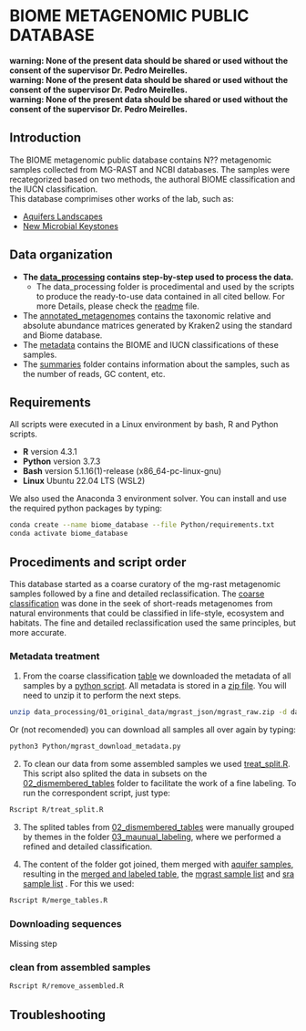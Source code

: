 # BIOME METAGENOMIC PUBLIC DATABASE

**warning: None of the present data should be shared or used without the consent of the supervisor Dr. Pedro Meirelles.**  
**warning: None of the present data should be shared or used without the consent of the supervisor Dr. Pedro Meirelles.**  
**warning: None of the present data should be shared or used without the consent of the supervisor Dr. Pedro Meirelles.**  
## Introduction  
  
The BIOME metagenomic public database contains N?? metagenomic samples collected from MG-RAST and NCBI databases. The samples were recategorized based on two methods, the authoral BIOME classification and the IUCN classification.  
This database comprimises other works of the lab, such as:
- [Aquifers Landscapes](https://github.com/MeirellesLab/aquifer_metagenomes)
- [New Microbial Keystones](https://github.com/MeirellesLab/keystones_paper)

## Data organization
- **The [data_processing](data_processing/) contains step-by-step used to process the data.**  
    - The data_processing folder is procedimental and used by the scripts to produce the ready-to-use data contained in all cited bellow.
    For more Details, please check the [readme](data_processing/README.md) file.  
- The [annotated_metagenomes](annotated_metagenomes/) contains the taxonomic relative and absolute abundance matrices generated by Kraken2 using the standard and Biome database.   
- The [metadata](metadata/) contains the BIOME and IUCN classifications of these samples.   
- The [summaries](summaries/) folder contains information about the samples, such as the number of reads, GC content, etc.

## Requirements
All scripts were executed in a Linux environment by bash, R and Python scripts.
- **R** version 4.3.1
- **Python** version 3.7.3
- **Bash** version 5.1.16(1)-release (x86_64-pc-linux-gnu)
- **Linux** Ubuntu 22.04 LTS (WSL2)

We also used the Anaconda 3 environment solver. You can install and use the required python packages by typing:

```bash
conda create --name biome_database --file Python/requirements.txt
conda activate biome_database
```

## Procediments and script order
This database started as a coarse curatory of the mg-rast metagenomic samples followed by a fine and detailed reclassification. The [coarse classification](data_processing/01_original_data/coarse_classification.csv) was done in the seek of short-reads metagenomes from natural environments that could be classified in life-style, ecosystem and habitats. The fine and detailed reclassification used the same principles, but more accurate.


### Metadata treatment

1. From the coarse classification [table](data_processing/01_original_data/coarse_classification.csv) we downloaded the metadata of all samples by a [python script](Python/mgrast_download_metadata.py). All metadata is stored in a [zip file](data_processing/01_original_data/mgrast_json/mgrast_raw.zip). You will need to unzip it to perform the next steps.

```bash
unzip data_processing/01_original_data/mgrast_json/mgrast_raw.zip -d data_processing/01_original_data/mgrast_json/
```

Or (not recomended) you can download all samples all over again by typing:

```bash
python3 Python/mgrast_download_metadata.py
```

2. To clean our data from some assembled samples we used [treat_split.R](R/treat_split.R). This script also splited the data in subsets on the [02_dismembered_tables](data_processing/02_dismembered_tables/) folder to facilitate the work of a fine labeling. To run the correspondent script, just type:

```bash
Rscript R/treat_split.R
```

3. The splited tables from [02_dismembered_tables](data_processing/02_dismembered_tables/) were manually grouped by themes in the folder [03_maunual_labeling](data_processing/03_manual_labeling/), where we performed a refined and detailed classification. 

4. The content of the folder got joined, them merged with [aquifer samples](data_processing/01_original_data/aquifer_samples.csv), resulting in the [merged and labeled table](data_processing/03_manual_labeling/merged_and_labeled.csv), the [mgrast sample list](data_processing/04_download_sequences/mgrast_list.txt) and [sra sample list](data_processing/04_download_sequences/sra_list.txt) . For this we used:
    
```bash 
Rscript R/merge_tables.R
```

### Downloading sequences

Missing step
### clean from assembled samples

```bash 
Rscript R/remove_assembled.R
```

## Troubleshooting



























































